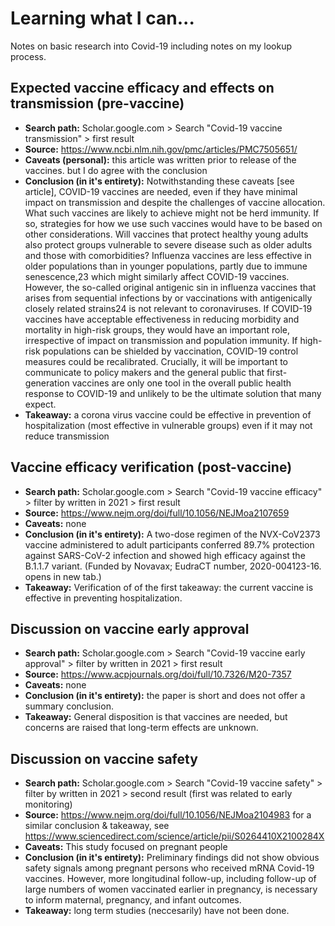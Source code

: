 # Learning what I can...
Notes on basic research into Covid-19 including notes on my lookup process.

## Expected vaccine efficacy and effects on transmission (pre-vaccine)
- **Search path:** Scholar.google.com > Search "Covid-19 vaccine transmission" > first result
- **Source:** https://www.ncbi.nlm.nih.gov/pmc/articles/PMC7505651/
- **Caveats (personal):** this article was written prior to release of the vaccines. but I do agree with the conclusion
- **Conclusion (in it's entirety):** Notwithstanding these caveats [see article], COVID-19 vaccines are needed, even if they have minimal impact on transmission and despite the challenges of vaccine allocation. What such vaccines are likely to achieve might not be herd immunity. If so, strategies for how we use such vaccines would have to be based on other considerations. Will vaccines that protect healthy young adults also protect groups vulnerable to severe disease such as older adults and those with comorbidities? Influenza vaccines are less effective in older populations than in younger populations, partly due to immune senescence,23 which might similarly affect COVID-19 vaccines. However, the so-called original antigenic sin in influenza vaccines that arises from sequential infections by or vaccinations with antigenically closely related strains24 is not relevant to coronaviruses. If COVID-19 vaccines have acceptable effectiveness in reducing morbidity and mortality in high-risk groups, they would have an important role, irrespective of impact on transmission and population immunity. If high-risk populations can be shielded by vaccination, COVID-19 control measures could be recalibrated. Crucially, it will be important to communicate to policy makers and the general public that first-generation vaccines are only one tool in the overall public health response to COVID-19 and unlikely to be the ultimate solution that many expect.
- **Takeaway:** a corona virus vaccine could be effective in prevention of hospitalization (most effective in vulnerable groups) even if it may not reduce transmission

## Vaccine efficacy verification (post-vaccine)
- **Search path:** Scholar.google.com > Search "Covid-19 vaccine efficacy" > filter by written in 2021 > first result
- **Source:** https://www.nejm.org/doi/full/10.1056/NEJMoa2107659
- **Caveats:** none
- **Conclusion (in it's entirety):** A two-dose regimen of the NVX-CoV2373 vaccine administered to adult participants conferred 89.7% protection against SARS-CoV-2 infection and showed high efficacy against the B.1.1.7 variant. (Funded by Novavax; EudraCT number, 2020-004123-16. opens in new tab.)
- **Takeaway:** Verification of of the first takeaway: the current vaccine is effective in preventing hospitalization. 

## Discussion on vaccine early approval
- **Search path:** Scholar.google.com > Search "Covid-19 vaccine early approval" > filter by written in 2021 > first result
- **Source:** https://www.acpjournals.org/doi/full/10.7326/M20-7357
- **Caveats:** none
- **Conclusion (in it's entirety):** the paper is short and does not offer a summary conclusion. 
- **Takeaway:** General disposition is that vaccines are needed, but concerns are raised that long-term effects are unknown.

## Discussion on vaccine safety
- **Search path:** Scholar.google.com > Search "Covid-19 vaccine safety" > filter by written in 2021 > second result (first was related to early monitoring)
- **Source:** https://www.nejm.org/doi/full/10.1056/NEJMoa2104983 for a similar conclusion & takeaway, see https://www.sciencedirect.com/science/article/pii/S0264410X2100284X
- **Caveats:** This study focused on pregnant people
- **Conclusion (in it's entirety):** Preliminary findings did not show obvious safety signals among pregnant persons who received mRNA Covid-19 vaccines. However, more longitudinal follow-up, including follow-up of large numbers of women vaccinated earlier in pregnancy, is necessary to inform maternal, pregnancy, and infant outcomes.
- **Takeaway:** long term studies (neccesarily) have not been done.